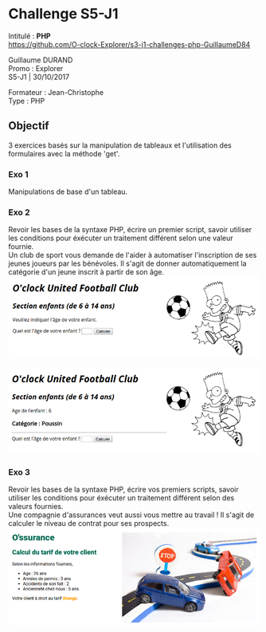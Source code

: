 # Challenge S5-J1
Intitulé : **PHP**  
https://github.com/O-clock-Explorer/s3-j1-challenges-php-GuillaumeD84

Guillaume DURAND  
Promo : Explorer  
S5-J1 | 30/10/2017

Formateur : Jean-Christophe  
Type : PHP

## Objectif
3 exercices basés sur la manipulation de tableaux et l'utilisation des formulaires avec la méthode 'get'.

### Exo 1
Manipulations de base d'un tableau.

### Exo 2
Revoir les bases de la syntaxe PHP, écrire un premier script, savoir utiliser les conditions pour éxécuter un traitement différent selon une valeur fournie.  
Un club de sport vous demande de l'aider à automatiser l'inscription de ses jeunes joueurs par les bénévoles. Il s'agit de donner automatiquement la catégorie d'un jeune inscrit à partir de son âge.
![goal1](docs/capture1.png)

![goal2](docs/capture2.png)

### Exo 3
Revoir les bases de la syntaxe PHP, écrire vos premiers scripts, savoir utiliser les conditions pour éxécuter un traitement différent selon des valeurs fournies.  
Une compagnie d'assurances veut aussi vous mettre au travail ! Il s'agit de calculer le niveau de contrat pour ses prospects.
![goal](docs/capture.png)
